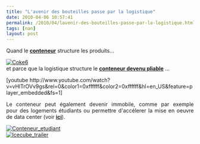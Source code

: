 ```yaml
---
title: "L'avenir des bouteilles passe par la logistique"
date: 2010-04-06 10:57:41
permalink: /2010/04/lavenir-des-bouteilles-passe-par-la-logistique.html
tags: [nan]
layout: post
---
```


<p>Quand le <strong><span style="text-decoration: underline"><a href="http://fr.wikipedia.org/wiki/Conteneur" target="_blank">conteneur</a></span></strong> structure les produits...</p> <p><a href="https://gabrielplassat.github.io/transportsdufutur/wp-content/uploads/sites/6/old/6a0120a66d2ad4970b01347fade561970c-pi.jpg" rel="lightbox"><img alt="Coke6" border="0" class="asset asset-image at-xid-6a0120a66d2ad4970b01347fade561970c image-full " src="/wp-content/uploads/sites/6/old/6a0120a66d2ad4970b01347fade561970c-pi.jpg" title="Coke6" /></a> <br />et parce que la logistique structure le <strong><span style="text-decoration: underline"><a href="http://www.cargoshell.com/EN/concept.php" target="_blank">conteneur devenu pliable</a></span></strong> ...</p> <p>  [youtube http://www.youtube.com/watch?v=vHlTrOVv9gs&rel=0&color1=0xffffff&color2=0xffffff&hl=en_US&feature=player_embedded&fs=1]</p> <p style="text-align: justify">Le conteneur peut également devenir immobile, comme par exemple pour des logements étudiants ou permettre d'accélerer la mise en oeuvre de data center (voir <strong><span style="text-decoration: underline"><a href="http://www.sgi.com/products/data_center/ice_cube/" target="_blank">ici</a></span></strong>).</p> <p style="text-align: justify"><a href="https://gabrielplassat.github.io/transportsdufutur/wp-content/uploads/sites/6/old/6a0120a66d2ad4970b0133ec7e2db9970b-pi.jpg" rel="lightbox"><img alt="Conteneur_etudiant" border="0" class="asset asset-image at-xid-6a0120a66d2ad4970b0133ec7e2db9970b " src="/wp-content/uploads/sites/6/old/6a0120a66d2ad4970b0133ec7e2db9970b-500pi.jpg" title="Conteneur_etudiant" /></a> <br /> <a href="https://gabrielplassat.github.io/transportsdufutur/wp-content/uploads/sites/6/old/6a0120a66d2ad4970b01347fae257e970c-pi.jpg"><img alt="Icecube_trailer" border="0" class="asset asset-image at-xid-6a0120a66d2ad4970b01347fae257e970c image-full " src="/wp-content/uploads/sites/6/old/6a0120a66d2ad4970b01347fae257e970c-800wi.jpg" title="Icecube_trailer" /></a> <br /> </p>
